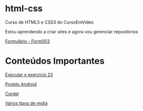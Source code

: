 # html-css

Curso de HTML5 e CSS3 do CursoEmVideo

Estou aprendendo a criar sites e agora vou gerenciar repositórios

<a href="form004.html">Formulário - Form003</a>

<h1>Conteúdos Importantes</h1>

<a href="https://mauriciorodrigues-dev.github.io/html-css/exerc%C3%ADcios/ex026/mq002/index.html">Executar o exercício 23</a>


<a href="https://mauriciorodrigues-dev.github.io/projeto-android/android.html">Projeto Android</a>

<a href="https://mauriciorodrigues-dev.github.io/projeto-cordel/">Cordel</a>


<a href="https://mauriciorodrigues-dev.github.io/html-css//exerc%C3%ADcios/ex026/mr004/index.html">Vários tipos de mídia</a>


